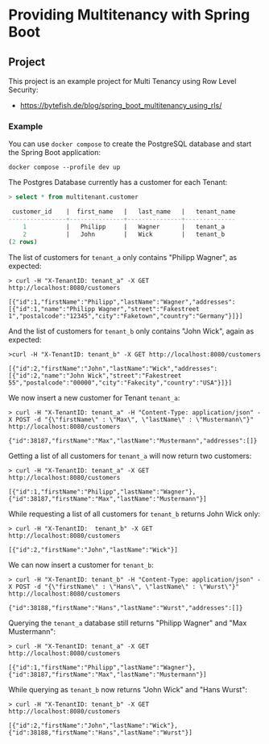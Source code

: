 # Providing Multitenancy with Spring Boot #

## Project ##

This project is an example project for Multi Tenancy using Row Level Security:

* https://bytefish.de/blog/spring_boot_multitenancy_using_rls/

### Example ###

You can use `docker compose` to create the PostgreSQL database and start the Spring Boot application:

```
docker compose --profile dev up
```

The Postgres Database currently has a customer for each Tenant:

```sql
> select * from multitenant.customer

 customer_id    |  first_name   |   last_name   |   tenant_name 
----------------+---------------+---------------+--------------
    1           |   Philipp     |   Wagner      |   tenant_a
    2           |   John        |   Wick        |   tenant_b
(2 rows)
```

The list of customers for `tenant_a` only contains "Philipp Wagner", as expected:

```
> curl -H "X-TenantID: tenant_a" -X GET http://localhost:8080/customers

[{"id":1,"firstName":"Philipp","lastName":"Wagner","addresses":[{"id":1,"name":"Philipp Wagner","street":"Fakestreet 1","postalcode":"12345","city":"Faketown","country":"Germany"}]}]
```

And the list of customers for `tenant_b` only contains "John Wick", again as expected:

```
>curl -H "X-TenantID: tenant_b" -X GET http://localhost:8080/customers

[{"id":2,"firstName":"John","lastName":"Wick","addresses":[{"id":2,"name":"John Wick","street":"Fakestreet 55","postalcode":"00000","city":"Fakecity","country":"USA"}]}]
```

We now insert a new customer for Tenant `tenant_a`:

```
> curl -H "X-TenantID: tenant_a" -H "Content-Type: application/json" -X POST -d "{\"firstName\" : \"Max\", \"lastName\" : \"Mustermann\"}"  http://localhost:8080/customers

{"id":38187,"firstName":"Max","lastName":"Mustermann","addresses":[]}
```

Getting a list of all customers for `tenant_a` will now return two customers:

```
> curl -H "X-TenantID: tenant_a" -X GET http://localhost:8080/customers

[{"id":1,"firstName":"Philipp","lastName":"Wagner"},{"id":38187,"firstName":"Max","lastName":"Mustermann"}]
```

While requesting a list of all customers for `tenant_b` returns John Wick only:

```
> curl -H "X-TenantID:  tenant_b" -X GET http://localhost:8080/customers

[{"id":2,"firstName":"John","lastName":"Wick"}]
```

We can now insert a customer for `tenant_b`:

```
> curl -H "X-TenantID: tenant_b" -H "Content-Type: application/json" -X POST -d "{\"firstName\" : \"Hans\", \"lastName\" : \"Wurst\"}"  http://localhost:8080/customers

{"id":38188,"firstName":"Hans","lastName":"Wurst","addresses":[]}
```

Querying the `tenant_a` database still returns "Philipp Wagner" and "Max Mustermann":

```
> curl -H "X-TenantID: tenant_a" -X GET http://localhost:8080/customers

[{"id":1,"firstName":"Philipp","lastName":"Wagner"},{"id":38187,"firstName":"Max","lastName":"Mustermann"}]
```

While querying as `tenant_b` now returns "John Wick" and "Hans Wurst":

```
> curl -H "X-TenantID: tenant_b" -X GET http://localhost:8080/customers

[{"id":2,"firstName":"John","lastName":"Wick"},{"id":38188,"firstName":"Hans","lastName":"Wurst"}]
```
